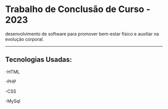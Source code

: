 # Trabalho de Conclusão de Curso - 2023

desenvolvimento de software para promover bem-estar físico e auxiliar na evolução corporal.

---
## Tecnologias Usadas:
-HTML

-PHP

-CSS

-MySql
